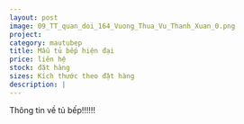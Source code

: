 ```yaml
---
layout: post
image: 09_TT_quan_doi_164_Vuong_Thua_Vu_Thanh_Xuan_0.png
project:
category: mautubep
title: Mẫu tủ bếp hiện đại
price: liên hệ
stock: đặt hàng
sizes: Kích thước theo đặt hàng
description: |
---
```

Thông tin về tủ bếp!!!!!!